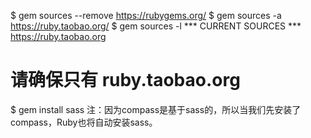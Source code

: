 $ gem sources --remove https://rubygems.org/
$ gem sources -a https://ruby.taobao.org/
$ gem sources -l
*** CURRENT SOURCES ***
https://ruby.taobao.org
# 请确保只有 ruby.taobao.org
$ gem install sass
注：因为compass是基于sass的，所以当我们先安装了compass，Ruby也将自动安装sass。

